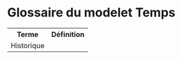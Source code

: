 # Glossaire du modelet Temps

<table>
  <tr>
    <th>Terme</th>
    <th>Définition</th>
  </tr>
  <tr>
    <td>Historique</td>
    <td></td>
  </tr>
</table>